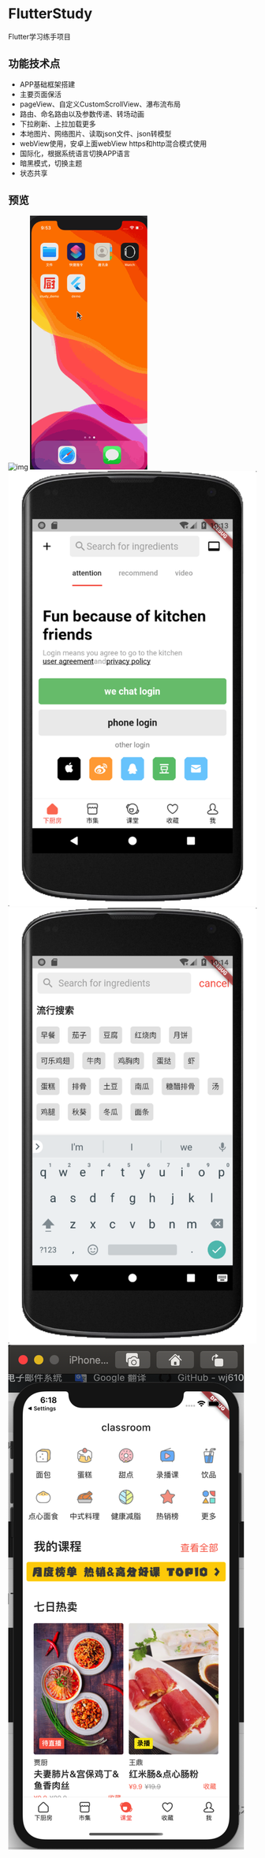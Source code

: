 # FlutterStudy

Flutter学习练手项目

## 功能技术点

* APP基础框架搭建
* 主要页面保活
* pageView、自定义CustomScrollView、瀑布流布局
* 路由、命名路由以及参数传递、转场动画
* 下拉刷新、上拉加载更多
* 本地图片、网络图片、读取json文件、json转模型
* webView使用，安卓上面webView https和http混合模式使用
* 国际化，根据系统语言切换APP语言
* 暗黑模式，切换主题
* 状态共享

## 预览

![img](https://github.com/wj610671226/FlutterStudy/blob/master/preview_image/live1.gif)
![img](https://github.com/wj610671226/FlutterStudy/blob/master/preview_image/live2.gif)
![img](https://github.com/wj610671226/FlutterStudy/blob/master/preview_image/Android20200908-181401.png)
![img](https://github.com/wj610671226/FlutterStudy/blob/master/preview_image/Android20200908-181455@2x.png)
![img](https://github.com/wj610671226/FlutterStudy/blob/master/preview_image/Iphone20200908-181840@2x.png)
